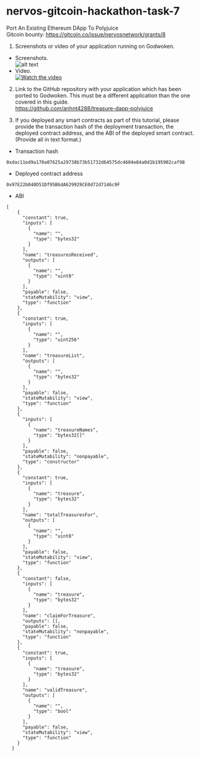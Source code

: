 # nervos-gitcoin-hackathon-task-7
Port An Existing Ethereum DApp To Polyjuice  
Gitcoin bounty: https://gitcoin.co/issue/nervosnetwork/grants/8

1. Screenshots or video of your application running on Godwoken.  
* Screenshots.  
![alt text](https://github.com/anhnt4288/nervous-hackathon/blob/master/task-7/treasure-dapp.png)
* Video.   
[![Watch the video](https://i.imgur.com/vKb2F1B.png)](https://youtu.be/2JkYddO3qQs)

2. Link to the GitHub repository with your application which has been ported to Godwoken. This must be a different application than the one covered in this guide.  
https://github.com/anhnt4288/treasure-dapp-polyjuice

3. If you deployed any smart contracts as part of this tutorial, please provide the transaction hash of the deployment transaction, the deployed contract address, and the ABI of the deployed smart contract. (Provide all in text format.)  
* Transaction hash
```
0xdac11ed9a170a07625a29738b73b51732d64575dc4604e84a0d1b195902caf98
```

* Deployed contract address   
```
0x97E22b040D51Df95B6dA629929CE0d72d7146c9F
```

* ABI
```
[
    {
      "constant": true,
      "inputs": [
        {
          "name": "",
          "type": "bytes32"
        }
      ],
      "name": "treasuresReceived",
      "outputs": [
        {
          "name": "",
          "type": "uint8"
        }
      ],
      "payable": false,
      "stateMutability": "view",
      "type": "function"
    },
    {
      "constant": true,
      "inputs": [
        {
          "name": "",
          "type": "uint256"
        }
      ],
      "name": "treasureList",
      "outputs": [
        {
          "name": "",
          "type": "bytes32"
        }
      ],
      "payable": false,
      "stateMutability": "view",
      "type": "function"
    },
    {
      "inputs": [
        {
          "name": "treasureNames",
          "type": "bytes32[]"
        }
      ],
      "payable": false,
      "stateMutability": "nonpayable",
      "type": "constructor"
    },
    {
      "constant": true,
      "inputs": [
        {
          "name": "treasure",
          "type": "bytes32"
        }
      ],
      "name": "totalTreasuresFor",
      "outputs": [
        {
          "name": "",
          "type": "uint8"
        }
      ],
      "payable": false,
      "stateMutability": "view",
      "type": "function"
    },
    {
      "constant": false,
      "inputs": [
        {
          "name": "treasure",
          "type": "bytes32"
        }
      ],
      "name": "claimForTreasure",
      "outputs": [],
      "payable": false,
      "stateMutability": "nonpayable",
      "type": "function"
    },
    {
      "constant": true,
      "inputs": [
        {
          "name": "treasure",
          "type": "bytes32"
        }
      ],
      "name": "validTreasure",
      "outputs": [
        {
          "name": "",
          "type": "bool"
        }
      ],
      "payable": false,
      "stateMutability": "view",
      "type": "function"
    }
  ]
```
